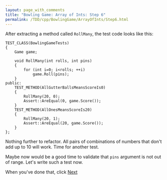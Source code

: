 ```yaml
---
layout: page_with_comments
title: "Bowling Game: Array of Ints: Step 6"
permalink: /TDD/cpp/BowlingGame/ArrayOfInts/Step6.html
---
```


After extracting a method called ```RollMany```, the test code looks like this:

```
TEST_CLASS(BowlingGameTests)
{
    Game game;

    void RollMany(int rolls, int pins)
    {
        for (int i=0; i<rolls; ++i)
            game.Roll(pins);
    }
public:
    TEST_METHOD(AllGutterBallsMeansScoreIs0)
    {
        RollMany(20, 0);
        Assert::AreEqual(0, game.Score());
    }
    TEST_METHOD(AllOnesMeansScoreIs20)
    {
        RollMany(20, 1);
        Assert::AreEqual(20, game.Score());
    }
};

```

Nothing further to refactor.  All pairs of combinations of numbers that don't add up to 10 will work. Time for another test. 

Maybe now would be a good time to validate that ```pins``` argument is not out of range.  Let's write such a test now.

When you've done that, click [Next](Step7.html)
